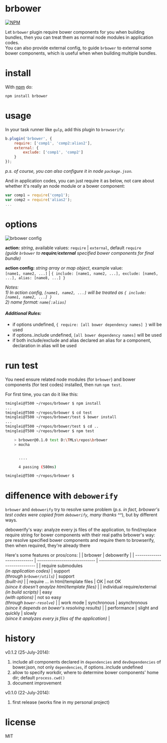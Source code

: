 brbower
=======

[![NPM](https://nodei.co/npm/brbower.png)](https://nodei.co/npm/brbower/)

Let `brbower` plugin require bower components for you when building bundles, then you can treat them as normal node modules in application codes.  
You can also provide external config, to guide `brbower` to external some bower components, which is useful when when building multiple bundles.


# install

With [npm](https://npmjs.org) do:

```
npm install brbower
```

# usage
In your task runner like `gulp`, add this plugin to `browserify`:
```javascript
b.plugin('brbower', {
	require: ['comp1', 'comp2:alias2'],
	external: {
		exclude: ['comp1', 'comp2']
	}
});
```
_p.s. of course, you can also configure it in node `package.json`._

And in application codes, you can just require it as below, not care about whether it's really an node module or a bower component:
```javascript
var comp1 = require('comp1');
var comp2 = require('alias2');
...
```

# options
![brbower config](https://raw.githubusercontent.com/tminglei/brbower/master/doc/brbower-config.png)

**action:** _string_, available values: `require` | `external`, default `require`  
_(guide `brbower` to **require**/**external** specified bower components for final bundle)_  

**action config:** _string array or map object_, example value:  
`[name1, name2, ...]` | `{ include: [name1, name2, ...], exclude: [name5, ...], alias: [name8, ...] }`

_Notes:_  
_1) In action config, `[name1, name2, ...]` will be treated as `{ include: [name1, name2, ...] }`_  
_2) name format: `name[:alias]`_

#### _Additional Rules:_
- if options undefined, `{ require: [all bower dependency names] }` will be used
- if options..include undefined, `[all bower dependency names]` will be used
- if both include/exclude and alias declared an alias for a component, declaration in alias will be used

# run test
You need ensure related node modules (for `brbower`) and bower components (for test codes) installed, then run `npm test`.

For first time, you can do it like this:
```sh
tminglei@T500 ~/repos/brbower $ npm install
...
tminglei@T500 ~/repos/brbower $ cd test
tminglei@T500 ~/repos/brbower/test $ bower install
...
tminglei@T500 ~/repos/brbower/test $ cd ..
tminglei@T500 ~/repos/brbower $ npm test

	> brbower@0.1.0 test D:\TMLs\repos\brbower
	> mocha


	  ....

	  4 passing (580ms)

tminglei@T500 ~/repos/brbower $
```
# diffenence with `debowerify`
`brbower` and `debowerify` try to resolve same problem (_p.s. in fact, brbower's test codes were copied from `debowerify`, many thanks ^^_), but by different ways.

debowerify's way: analyze every js files of the application, to find/replace require string for bower components with their real paths
brbower's way: pre resolve specified bower components and require them to browserify, then when required, they're already there

Here's some features or pros/cons:
|                             |   brbower                     |  debowerify                                    |
| --------------------------- | ----------------------------- | ---------------------------------------------- |
| require submodules <br> _(in application codes)_ | support <br> _(through `brbower/utils`)_ | support <br> _(built-in)_ |
| require ... in html/template files | OK               | not OK <br> _(since it doesn't anaylze html/template files)_ |
| individual require/external <br> _(in build scripts)_ | easy <br> _(with options)_ | not so easy <br> _(through `bower-resolve`)_ |
| work mode                   | synchronous                   | asynchronous <br> _(since it depends on bower's resolving results)_ |
| performance                 | slight and quickly            | slowly <br> _(since it analyzes every js files of the application)_ |


# history
v0.1.2 (25-July-2014):  
1) include all components declared in `dependencies` and `devDependencies` of bower.json, not only `dependencies`, if options..include undefined  
2) allow to specify workdir, where to determine bower components' home dir; default `process.cwd()`  
3) document improvement

v0.1.0 (22-July-2014):  
1) first release (works fine in my personal project)

# license

MIT
